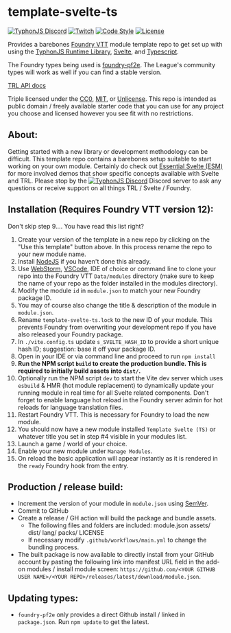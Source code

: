 # template-svelte-ts
[![TyphonJS Discord](https://img.shields.io/discord/737953117999726592?label=TyphonJS%20Discord)](https://typhonjs.io/discord/)
[![Twitch](https://img.shields.io/twitch/status/typhonrt?style=social)](https://www.twitch.tv/typhonrt)
[![Code Style](https://img.shields.io/badge/code%20style-allman-yellowgreen.svg?style=flat)](https://en.wikipedia.org/wiki/Indent_style#Allman_style)
[![License](https://img.shields.io/badge/license-MIT-yellowgreen.svg?style=flat)](https://github.com/typhonjs-fvtt-demo/template-svelte-esm/blob/main/LICENSE)

Provides a barebones [Foundry VTT](https://foundryvtt.com/) module template repo to get set up with using the [TyphonJS Runtime Library](https://github.com/typhonjs-fvtt-lib/runtime), [Svelte](https://svelte.dev/), and [Typescript](https://www.typescriptlang.org/).

The Foundry types being used is [foundry-pf2e](https://github.com/7H3LaughingMan/foundry-pf2e). The League's community
types will work as well if you can find a stable version.

[TRL API docs](https://typhonjs-fvtt-lib.github.io/api-docs/index.html)

Triple licensed under the [CC0](https://github.com/typhonjs-fvtt-demo/template-svelte-esm/blob/main/LICENSE-CC0),
[MIT](https://github.com/typhonjs-fvtt-demo/template-svelte-esm/blob/main/LICENSE-MIT), or
[Unlicense](https://github.com/typhonjs-fvtt-demo/template-svelte-esm/blob/main/LICENSE-UNLICENSE). This repo is
intended as public domain / freely available starter code that you can use for any project you choose and licensed
however you see fit with no restrictions.

## About:
Getting started with a new library or development methodology can be difficult. This template repo contains a
barebones setup suitable to start working on your own module. Certainly do check out
[Essential Svelte (ESM)](https://github.com/typhonjs-fvtt-demo/essential-svelte-esm) for more involved demos that show specific
concepts available with Svelte and TRL. Please stop by the
[![TyphonJS Discord](https://img.shields.io/discord/737953117999726592?label=TyphonJS)](https://typhonjs.io/discord/)
Discord server to ask any questions or receive support on all things TRL / Svelte / Foundry.

## Installation (Requires Foundry VTT version 12):

Don't skip step 9.... You have read this list right?

1. Create your version of the template in a new repo by clicking on the "Use this template" button above. In this process rename
   the repo to your new module name.
2. Install [NodeJS](https://nodejs.org/) if you haven't done this already.
3. Use [WebStorm](https://www.jetbrains.com/webstorm/), [VSCode](https://code.visualstudio.com/), IDE of choice or command line to
   clone your repo into the Foundry VTT `Data/modules` directory (make sure to keep the name
   of your repo as the folder installed in the modules directory).
4. Modify the module `id` in `module.json` to match your new Foundry package ID.
5. You may of course also change the title & description of the module in `module.json`.
6. Rename `template-svelte-ts.lock` to the new ID of your module. This prevents Foundry from overwriting your development
   repo if you have also released your Foundry package.
7. In `./vite.config.ts` update `s_SVELTE_HASH_ID` to provide a short unique hash ID; suggestion: base it off your package ID.
8. Open in your IDE or via command line and proceed to run `npm install`
9. __Run the NPM script `build` to create the production bundle. This is required to initially build assets into `dist/`.__
10. Optionally run the NPM script `dev` to start the Vite dev server which uses `esbuild` &
   HMR (hot module replacement) to dynamically update your running module in real time for all Svelte related components.
   Don't forget to enable language hot reload in the Foundry server admin for hot reloads for language translation files.
11. Restart Foundry VTT. This is necessary for Foundry to load the new module.
12. You should now have a new module installed `Template Svelte (TS)` or whatever title you set in step #4 visible in
   your modules list.
13. Launch a game / world of your choice.
14. Enable your new module under `Manage Modules`.
15. On reload the basic application will appear instantly as it is rendered in the `ready` Foundry hook from the entry.

## Production / release build:
- Increment the version of your module in `module.json` using [SemVer](https://semver.org/).
- Commit to GitHub
- Create a release / GH action will build the package and bundle assets.
  - The following files and folders are included: module.json assets/ dist/ lang/ packs/ LICENSE
  - If necessary modify `.github/workflows/main.yml` to change the bundling process.
- The built package is now available to directly install from your GitHub account by pasting the following link into
  manifest URL field in the add-on modules / install module screen: `https://github.com/<YOUR GITHUB USER NAME>/<YOUR REPO>/releases/latest/download/module.json`.

## Updating types:
- `foundry-pf2e` only provides a direct Github install / linked in `package.json`. Run `npm update` to get the latest.
